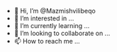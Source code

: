 - 👋 Hi, I’m @Mazmishvilibeqo
- 👀 I’m interested in ...
- 🌱 I’m currently learning ...
- 💞️ I’m looking to collaborate on ...
- 📫 How to reach me ...

<!---
Mazmishvilibeqo/Mazmishvilibeqo is a ✨ special ✨ repository because its `README.md` (this file) appears on your GitHub profile.
You can click the Preview link to take a look at your changes.
--->

